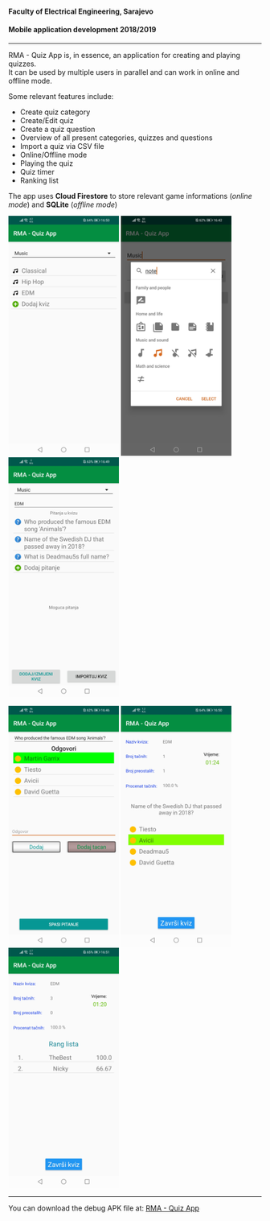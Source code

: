 #### Faculty of Electrical Engineering, Sarajevo
#### Mobile application development 2018/2019

---

RMA - Quiz App is, in essence, an application for creating and playing quizzes.<br/>It can be used by multiple users in parallel and can work in online and offline mode. 

Some relevant features include:
  - Create quiz category
  - Create/Edit quiz
  - Create a quiz question
  - Overview of all present categories, quizzes and questions
  - Import a quiz via CSV file
  - Online/Offline mode
  - Playing the quiz
  - Quiz timer
  - Ranking list
  
The app uses **Cloud Firestore** to store relevant game informations (_online mode_) and **SQLite** (_offline mode_)


<img src="screenshots/quizOverview.jpg" alt="Quiz overview" width="220"> <img src="screenshots/createCategory.jpg" alt="Creating a category" width="220"> <img src="screenshots/create-editQuiz.jpg" alt="Creating/Editing a quiz" width="220">


<img src="screenshots/addQuestion.jpg" alt="Adding questions" width="220"> <img src="screenshots/playQuiz.jpg" alt="Playing a quiz" width="220"> <img src="screenshots/rankList.jpg" alt="Ranking list" width="220">

---

You can download the debug APK file at: [RMA - Quiz App]

[RMA - Quiz App]: https://drive.google.com/file/d/1oMC4sgFCS3ERFA_oWFU32uDR8P6qYsZe/view?usp=sharing
